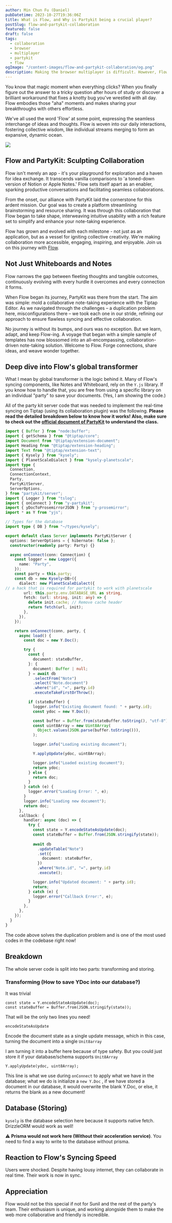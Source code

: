 ```yaml
---
author: Min Chun Fu (Daniel)
pubDatetime: 2023-10-27T19:36:06Z
title: What is Flow, and Why is Partykit being a crucial player?
postSlug: flow-and-partykit-collaboration
featured: false
draft: false
tags:
  - collaboration
  - browser
  - multiplayer
  - partykit
  - flow
ogImage: "/content-images/flow-and-partykit-collaboration/og.png"
description: Making the browser multiplayer is difficult. However, Flow and Partykit's collaboration brings multiplayer to a single website.
---
```

You know that magic moment when everything clicks? When you finally figure out the answer to a tricky question after hours of study or discover a brilliant workaround that fixes a knotty bug you've wrestled with all day. Flow embodies those "aha" moments and makes sharing your breakthroughs with others effortless.

We've all used the word 'Flow' at some point, expressing the seamless interchange of ideas and thoughts. Flow is woven into our daily interactions, fostering collective wisdom, like individual streams merging to form an expansive, dynamic ocean.

![](../../../public/content-images/flow-and-partykit-collaboration/screenshot.png)
## Flow and PartyKit: Sculpting Collaboration

Flow isn't merely an app - it's your playground for exploration and a haven for idea exchange. It transcends vanilla comparisons to 'a toned-down version of Notion or Apple Notes.' Flow sets itself apart as an enabler, sparking productive conversations and facilitating seamless collaborations.

From the onset, our alliance with PartyKit laid the cornerstone for this ardent mission. Our goal was to create a platform streamlining brainstorming and resource sharing. It was through this collaboration that Flow began to take shape, interweaving intuitive usability with a rich feature set to simplify and enhance your note-taking experience.

Flow has grown and evolved with each milestone - not just as an application, but as a vessel for igniting collective creativity. We're making collaboration more accessible, engaging, inspiring, and enjoyable. Join us on this journey with [Flow](https://flowapp.so).

## Not Just Whiteboards and Notes

Flow narrows the gap between fleeting thoughts and tangible outcomes, continuously evolving with every hurdle it overcomes and every connection it forms.

When Flow began its journey, PartyKit was there from the start. The aim was simple: mold a collaborative note-taking experience with the Tiptap Editor. As we navigated through the challenges – a duplication problem here, misconfigurations there – we took each one in our stride, refining our approach to ensure flawless syncing and effective collaboration.

No journey is without its bumps, and ours was no exception. But we learn, adapt, and keep Flow-ing. A voyage that began with a simple sample of templates has now blossomed into an all-encompassing, collaboration-driven note-taking solution. Welcome to Flow. Forge connections, share ideas, and weave wonder together.

## Deep dive into Flow's global transformer

What I mean by global transformer is the logic behind it. Many of Flow's syncing components, like Notes and Whiteboard, rely on the `Y.js` library. If you know how to handle that, you are free from using a specific library on an individual "party" to save your documents. (Yes, I am showing the code.)

All of the party kit server code that was needed to implement the real-time syncing on Tiptap (using its collaboration plugin) was the following. **Please read the detailed breakdown below to know how it works! Also, make sure to check out the [official document of PartyKit](https://docs.partykit.io/quickstart/) to understand the class.**

```ts
import { Buffer } from "node:buffer";
import { getSchema } from "@tiptap/core";
import Document from "@tiptap/extension-document";
import Heading from "@tiptap/extension-heading";
import Text from "@tiptap/extension-text";
import { Kysely } from "kysely";
import { PlanetScaleDialect } from "kysely-planetscale";
import type {
  Connection,
  ConnectionContext,
  Party,
  PartyKitServer,
  ServerOptions,
} from "partykit/server";
import { Logger } from "tslog";
import { onConnect } from "y-partykit";
import { yDocToProsemirrorJSON } from "y-prosemirror";
import * as Y from "yjs";

// Types for the database
import type { DB } from "~/types/kysely";

export default class Server implements PartyKitServer {
  options: ServerOptions = { hibernate: false };
  constructor(readonly party: Party) {}

  async onConnect(conn: Connection) {
    const logger = new Logger({
      name: "Party",
    });
    const party = this.party;
    const db = new Kysely<DB>({
      dialect: new PlanetScaleDialect({
// a hack that is required for partykit to work with planetscale
        url: this.party.env.DATABASE_URL as string,
        fetch: (url: string, init: any) => {
          delete init.cache; // Remove cache header
          return fetch(url, init);
        },
      }),
    });

    return onConnect(conn, party, {
      async load() {
        const doc = new Y.Doc();

        try {
          const {
            document: stateBuffer,
          }: {
            document: Buffer | null;
          } = await db
            .selectFrom("Note")
            .select("Note.document")
            .where("id", "=", party.id)
            .executeTakeFirstOrThrow();

          if (stateBuffer) {
            logger.info("Existing document found: " + party.id);
            const ydoc = new Y.Doc();

            const buffer = Buffer.from(stateBuffer.toString(), "utf-8");
            const uint8Array = new Uint8Array(
              Object.values(JSON.parse(buffer.toString())),
            );

            logger.info("Loading existing document");

            Y.applyUpdate(ydoc, uint8Array);

            logger.info("Loaded existing document");
            return ydoc;
          } else {
            return doc;
          }
        } catch (e) {
          logger.error("Loading Error: ", e);
        }
        logger.info("Loading new document");
        return doc;
      },
      callback: {
        handler: async (doc) => {
          try {
            const state = Y.encodeStateAsUpdate(doc);
            const stateBuffer = Buffer.from(JSON.stringify(state));
            
            await db
              .updateTable("Note")
              .set({
                document: stateBuffer,            
              })
              .where("Note.id", "=", party.id)
              .execute();

            logger.info("Updated document: " + party.id);
            return;
          } catch (e) {
            logger.error("Callback Error:", e);
          }
        },
      },
    });
  }
}
```

The code above solves the duplication problem and is one of the most used codes in the codebase right now! 

## Breakdown

The whole server code is split into two parts: transforming and storing. 

### Transforming (How to save YDoc into our database?)

It was trivial

```
const state = Y.encodeStateAsUpdate(doc);
const stateBuffer = Buffer.from(JSON.stringify(state));
```

That will be the only two lines you need! 

`encodeStateAsUpdate`

Encode the document state as a single update message, which in this case, turning the document into a single `Unit8array`

I am turning it into a buffer here because of type safety. But you could just store it if your database/schema supports `Unit8Array`

`Y.applyUpdate(ydoc, uint8Array);`

This line is what we use during `onConnect` to apply what we have in the database; what we do is initialize a `new Y.Doc` , if we have stored a document in our database, it would overwrite the blank Y.Doc, or else, it returns the blank as a new document!

## Database (Storing)

`kysely` is the database selection here because it supports native fetch. DrizzleORM would work as well! 

⚠️ **Prisma would not work here (Without their acceleration service)**. You need to find a way to write to the database without prisma.

## Reaction to Flow's Syncing Speed

Users were shocked. Despite having lousy internet, they can collaborate in real time. Their work is now in sync.

## Appreciation

Flow would not be this special if not for Sunil and the rest of the party's team. Their enthusiasm is unique, and working alongside them to make the web more collaborative and friendly is incredible.

